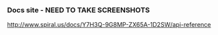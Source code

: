 
### Docs site - NEED TO TAKE SCREENSHOTS
  http://www.spiral.us/docs/Y7H3Q-9G8MP-ZX65A-1D2SW/api-reference